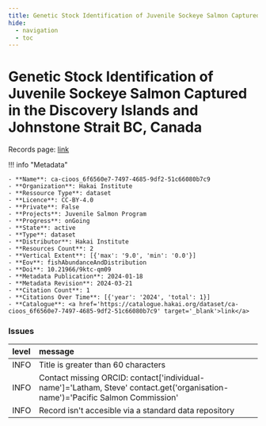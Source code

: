 ```yaml
---
title: Genetic Stock Identification of Juvenile Sockeye Salmon Captured in the Discovery Islands and Johnstone Strait BC, Canada
hide:
  - navigation
  - toc
---
```


# Genetic Stock Identification of Juvenile Sockeye Salmon Captured in the Discovery Islands and Johnstone Strait BC, Canada

Records page: <a href='https://catalogue.hakai.org/dataset/ca-cioos_6f6560e7-7497-4685-9df2-51c66080b7c9' target='_blank'>link</a>

<div id='map'></div>

!!! info "Metadata"
    
    - **Name**: ca-cioos_6f6560e7-7497-4685-9df2-51c66080b7c9 
    - **Organization**: Hakai Institute 
    - **Ressource Type**: dataset 
    - **Licence**: CC-BY-4.0 
    - **Private**: False 
    - **Projects**: Juvenile Salmon Program 
    - **Progress**: onGoing 
    - **State**: active 
    - **Type**: dataset 
    - **Distributor**: Hakai Institute 
    - **Resources Count**: 2 
    - **Vertical Extent**: [{'max': '9.0', 'min': '0.0'}] 
    - **Eov**: fishAbundanceAndDistribution 
    - **Doi**: 10.21966/9ktc-qm09 
    - **Metadata Publication**: 2024-01-18 
    - **Metadata Revision**: 2024-03-21 
    - **Citation Count**: 1 
    - **Citations Over Time**: [{'year': '2024', 'total': 1}] 
    - **Catalogue**: <a href='https://catalogue.hakai.org/dataset/ca-cioos_6f6560e7-7497-4685-9df2-51c66080b7c9' target='_blank'>link</a> 

### Issues

| level   | message                                                                                                                        |
|:--------|:-------------------------------------------------------------------------------------------------------------------------------|
| INFO    | Title is greater than 60 characters                                                                                            |
| INFO    | Contact missing ORCID: contact['individual-name']='Latham, Steve' contact.get('organisation-name')='Pacific Salmon Commission' |
| INFO    | Record isn't accesible via a standard data repository                                                                          |

<script>
   document.addEventListener("DOMContentLoaded", function() {
    var map = L.map('map').setView([51.505, -125.09], 5);
    L.tileLayer('https://tile.openstreetmap.org/{z}/{x}/{y}.png', {
        maxZoom: 19,
        attribution: '&copy; <a href="http://www.openstreetmap.org/copyright">OpenStreetMap</a>'
    }).addTo(map);
    var geojsonFeature = {
        "type": "Feature",
        "properties": {
            "name" : "Genetic Stock Identification of Juvenile Sockeye Salmon Captured in the Discovery Islands and Johnstone Strait BC, Canada"
        },
        "geometry": {'type': 'Polygon', 'coordinates': [[[-127.0, 49.88], [-124.4, 49.88], [-124.4, 50.84], [-127.0, 50.84], [-127.0, 49.88]]]}
    }
    L.geoJSON(geojsonFeature).addTo(map);
   })
</script>